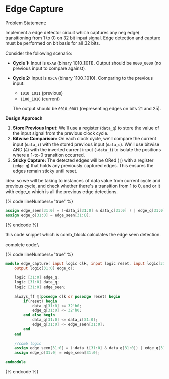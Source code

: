 # Edge Capture

Problem Statement:&#x20;

Implement a edge detector circuit which captures any neg edge( transitioning from 1 to 0) on 32 bit input signal. Edge detection and capture must be performed on bit basis for all 32 bits.



Consider the following scenario:

* **Cycle 1:** Input is `0xAB` (binary 1010\_1011). Output should be `0000_0000` (no previous input to compare against).
*   **Cycle 2:** Input is `0xCA` (binary 1100\_1010). Comparing to the previous input:

    * `1010_1011` (previous)
    * `1100_1010` (current)

    The output should be `0010_0001` (representing edges on bits 21 and 25).

**Design Approach**

1. **Store Previous Input:** We'll use a register (`data_q`) to store the value of the input signal from the previous clock cycle.
2. **Bitwise Comparison:** On each clock cycle, we'll compare the current input (`data_i`) with the stored previous input (`data_q`). We'll use bitwise AND (`&`) with the inverted current input (`~data_i`) to isolate the positions where a 1-to-0 transition occurred.
3. **Sticky Capture:** The detected edges will be ORed (`|`) with a register (`edge_q`) that holds any previously captured edges. This ensures the edges remain sticky until reset.





idea: so we will be taking to instances of data value from current cycle and previous cycle, and check whether there's a transition from 1 to 0, and or it with edge\_q which is all the previous edge detections.

{% code lineNumbers="true" %}
```verilog
assign edge_seen[31:0] = (~data_i[31:0] & data_q[31:0] ) | edge_q[31:0];
assign edge_o[31:0] = edge_seen[31:0];
```
{% endcode %}

this code snippet which is comb\_block calculates the edge seen detection.



complete code:\


{% code lineNumbers="true" %}
```verilog
module edge_capture( input logic clk, input logic reset, input logic[31:0] data_i,
    output logic[31:0] edge_o);
    
    logic [31:0] edge_q;
    logic [31:0] data_q;
    logic [31:0] edge_seen;
    
    always_ff @(posedge clk or posedge reset) begin
        if(reset) begin
            data_q[31:0] <= 32'h0;
            edge_q[31:0] <= 32'h0;
        end else begin
            data_q[31:0] <= data_i[31:0];
            edge_q[31:0] <= edge_seen[31:0];
        end
    end
    
    //comb logic 
    assign edge_seen[31:0] = (~data_i[31:0] & data_q[31:0]) | edge_q[31:0];
    assign edge_o[31:0] = edge_seen[31:0];
    
endmodule
```
{% endcode %}
